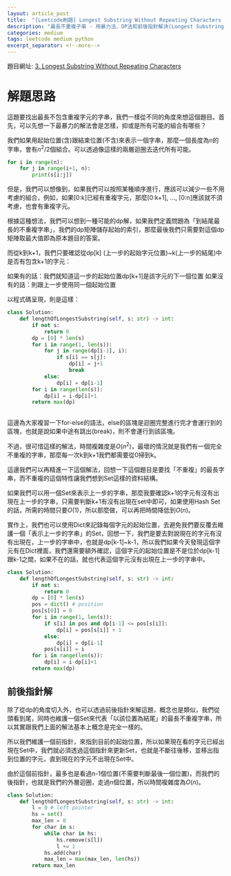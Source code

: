 ```yaml
---
layout: article_post
title:  "[Leetcode刷題] Longest Substring Without Repeating Characters - 用暴力法、DP法和前後指針解決"
description: "最長不重複子串 - 用暴力法、DP法和前後指針解決(Longest Substring Without Repeating Characters)"
categories: medium
tags: leetcode medium python
excerpt_separator: <!--more-->
---
```


<!--more-->

題目網址: [3. Longest Substring Without Repeating Characters
](https://leetcode.com/problems/longest-substring-without-repeating-characters/)

# 解題思路

這題要找出最長不包含重複字元的字串，我們一樣從不同的角度來想這個題目。首先，可以先想一下最暴力的解法會是怎樣，抑或是所有可能的組合有哪些？

我們如果用起始位置(含)跟結束位置(不含)來表示一個字串，那麼一個長度為n的字串，會有$n^2/2$個組合。可以透過像這樣的兩層迴圈去迭代所有可能。

```python
for i in range(n):
    for j in range(i+1, n):
        print(s[i:j])
```

但是，我們可以想像到，如果我們可以按照某種順序進行，應該可以減少一些不用考慮的組合，例如，如果[0:k]已經有重複字元，那麼[0:k+1], ..., [0:n]應該就不須考慮，也會有重複字元。

根據這種想法，我們可以想到一種可能的dp解，如果我們定義問題為「到結尾最長的不重複字串」，我們的dp矩陣儲存起始的索引，那麼最後我們只需要對這個dp矩陣取最大值即為原本題目的答案。

而從k到k+1，我們只要確認從dp[k] (上一步的起始字元位置)~k(上一步的結尾)中是否有包含k+1的字元：

如果有的話：我們就知道這一步的起始位置dp[k+1]是該字元的下一個位置
如果沒有的話：則跟上一步使用同一個起始位置

以程式碼呈現，則是這樣：

```python
class Solution:
    def lengthOfLongestSubstring(self, s: str) -> int:
        if not s:
            return 0
        dp = [0] * len(s)
        for i in range(1, len(s)):
            for j in range(dp[i-1], i):
                if s[i] == s[j]:
                    dp[i] = j+1
                    break
            else:
                dp[i] = dp[i-1]
        for i in range(len(s)):
            dp[i] = i-dp[i]+1
        return max(dp)
                
```

這邊為大家複習一下for-else的語法，else的區塊是迴圈完整進行完才會運行到的區塊，也就是說如果中途有跳出(break)，則不會運行到該區塊。

不過，很可惜這樣的解法，時間複雜度是$O(n^2)$，最壞的情況就是我們有一個完全不重複的字串，那麼每一次k到k+1我們都需要從0掃到k。

這邊我們可以再精進一下這個解法，回想一下這個題目是要找「不重複」的最長字串，而不重複的這個特性讓我們想到Set這樣的資料結構。

如果我們可以用一個Set來表示上一步的字串，那麼我要確認k+1的字元有沒有出現在上一步的字串，只需要判斷k+1有沒有出現在set中即可，如果使用Hash Set的話，所需的時間只要$O(1)$，所以那麼做，可以再把時間降低到$O(n)$。

實作上，我們也可以使用Dict來記錄每個字元的起始位置，去避免我們要反覆去維護一個「表示上一步的字串」的Set，回想一下，我們是要去對說現在的字元有沒有出現在，上一步的字串中，也就是dp[k-1]~k-1，所以我們如果今天發現這個字元有在Dict裡面，我們還需要額外確認，這個字元的起始位置是不是位於dp[k-1]跟k-1之間，如果不在的話，就也代表這個字元沒有出現在上一步的字串中。

```python
class Solution:
    def lengthOfLongestSubstring(self, s: str) -> int:
        if not s:
            return 0
        dp = [0] * len(s)
        pos = dict() # position
        pos[s[0]] = 0
        for i in range(1, len(s)):
            if s[i] in pos and dp[i-1] <= pos[s[i]]:
                dp[i] = pos[s[i]] + 1
            else:
                dp[i] = dp[i-1]
            pos[s[i]] = i
        for i in range(len(s)):
            dp[i] = i-dp[i]+1
        return max(dp)
```

## 前後指針解

除了從dp的角度切入外，也可以透過前後指針來解這題，概念也是類似，我們從頭看到尾，同時也維護一個Set來代表「以該位置為結尾」的最長不重複字串，所以其實跟我們上面的解法基本上概念是完全一樣的。

所以我們維護一個前指針，來指到目前的起始位置，所以如果現在看的字元已經出現在Set中，我們就必須透過這個指針來更新Set，也就是不斷往後移，並移出指到位置的字元，直到現在的字元不出現在Set中。

由於這個前指針，最多也是看過n-1個位置(不需要判斷最後一個位置)，而我們的後指針，也就是我們的外層迴圈，走過n個位置，所以時間複雜度為$O(n)$。

```python
class Solution:
    def lengthOfLongestSubstring(self, s: str) -> int:
        l = 0 # left pointer
        hs = set()
        max_len = 0
        for char in s:
            while char in hs:
                hs.remove(s[l])
                l += 1
            hs.add(char)
            max_len = max(max_len, len(hs))
        return max_len
```




